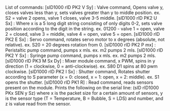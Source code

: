 List of commands:
[sID1000 rID PK2 V Sy] : Valve command,  Opens valve y, closes valves less than y, sets valves greater than y to middle position. ex. S2 = valve 2 opens, valve 1 closes, valve 3-5 middle.
[sID1000 rID PK2 U Sx] : Where x is a 5 long digit string consisting of only digits 0-2, sets valve position according to the digit in the string. ex. 01200 - valve 1 = open, valve 2 = closed, valve 3 = middle, valve 4 = open, valve 5 = open.
[sID1000 rID PK2 E Sx] : Servo command, rotates servo motor to x degrees (absolute, not relative). ex. S20 = 20 degrees rotation from 0.
[sID1000 rID PK2 P mx] : Peristaltic pump command, pumps x mls. ex. m2 pumps 2 mls.
[sID1000 rID PK2 Y Sx] : Syringe pump command, pumps x mls. ex. m2 pumps 2 mls.
[sID1000 rID PK3 M Sx Dy] : Mixer module command, x PWM, spins in y direction (1 = clockwise, 0 = anti-clockwise). ex. S80 D1 spins at 80 pwm clockwise.
[sID1000 rID PK2 I Sx] : Shutter command, Rotates shutter according to S parameter (x = 0: closed, x = 1: open, x = 2: middle). ex. S1 opens the shutter.
[sID1000 rID PK1 R] : Read command, reads sensors present on the module. Prints the following on the serial line: (sID rID1000 PKx SEN y Sz) where x is the packet size for a certain amount of sensors, y is the sensor type (T = Temperature, B = Bubble, S = LDS) and number, and z is value read from the sensor.
